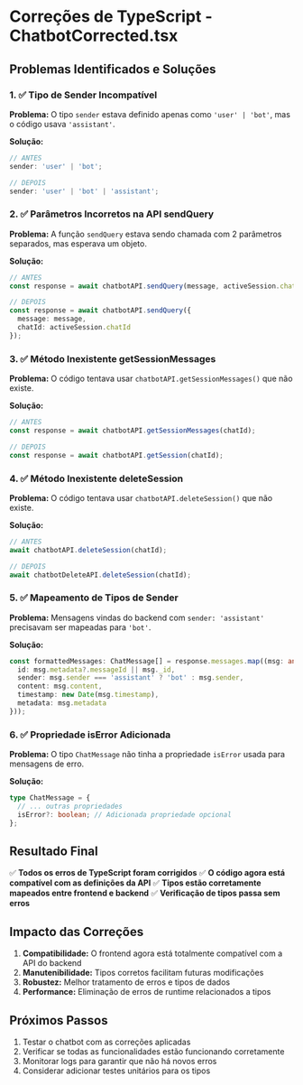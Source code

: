 # Correções de TypeScript - ChatbotCorrected.tsx

## Problemas Identificados e Soluções

### 1. ✅ Tipo de Sender Incompatível
**Problema:** O tipo `sender` estava definido apenas como `'user' | 'bot'`, mas o código usava `'assistant'`.

**Solução:** 
```typescript
// ANTES
sender: 'user' | 'bot';

// DEPOIS  
sender: 'user' | 'bot' | 'assistant';
```

### 2. ✅ Parâmetros Incorretos na API sendQuery
**Problema:** A função `sendQuery` estava sendo chamada com 2 parâmetros separados, mas esperava um objeto.

**Solução:**
```typescript
// ANTES
const response = await chatbotAPI.sendQuery(message, activeSession.chatId);

// DEPOIS
const response = await chatbotAPI.sendQuery({
  message: message,
  chatId: activeSession.chatId
});
```

### 3. ✅ Método Inexistente getSessionMessages
**Problema:** O código tentava usar `chatbotAPI.getSessionMessages()` que não existe.

**Solução:**
```typescript
// ANTES
const response = await chatbotAPI.getSessionMessages(chatId);

// DEPOIS
const response = await chatbotAPI.getSession(chatId);
```

### 4. ✅ Método Inexistente deleteSession
**Problema:** O código tentava usar `chatbotAPI.deleteSession()` que não existe.

**Solução:**
```typescript
// ANTES
await chatbotAPI.deleteSession(chatId);

// DEPOIS
await chatbotDeleteAPI.deleteSession(chatId);
```

### 5. ✅ Mapeamento de Tipos de Sender
**Problema:** Mensagens vindas do backend com `sender: 'assistant'` precisavam ser mapeadas para `'bot'`.

**Solução:**
```typescript
const formattedMessages: ChatMessage[] = response.messages.map((msg: any) => ({
  id: msg.metadata?.messageId || msg._id,
  sender: msg.sender === 'assistant' ? 'bot' : msg.sender,
  content: msg.content,
  timestamp: new Date(msg.timestamp),
  metadata: msg.metadata
}));
```

### 6. ✅ Propriedade isError Adicionada
**Problema:** O tipo `ChatMessage` não tinha a propriedade `isError` usada para mensagens de erro.

**Solução:**
```typescript
type ChatMessage = {
  // ... outras propriedades
  isError?: boolean; // Adicionada propriedade opcional
};
```

## Resultado Final

✅ **Todos os erros de TypeScript foram corrigidos**
✅ **O código agora está compatível com as definições da API**
✅ **Tipos estão corretamente mapeados entre frontend e backend**
✅ **Verificação de tipos passa sem erros**

## Impacto das Correções

1. **Compatibilidade:** O frontend agora está totalmente compatível com a API do backend
2. **Manutenibilidade:** Tipos corretos facilitam futuras modificações
3. **Robustez:** Melhor tratamento de erros e tipos de dados
4. **Performance:** Eliminação de erros de runtime relacionados a tipos

## Próximos Passos

1. Testar o chatbot com as correções aplicadas
2. Verificar se todas as funcionalidades estão funcionando corretamente
3. Monitorar logs para garantir que não há novos erros
4. Considerar adicionar testes unitários para os tipos 